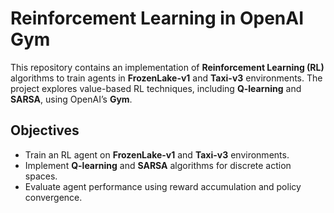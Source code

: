 # Reinforcement Learning in OpenAI Gym 

This repository contains an implementation of **Reinforcement Learning (RL)** algorithms to train agents in **FrozenLake-v1** and **Taxi-v3** environments. The project explores value-based RL techniques, including **Q-learning** and **SARSA**, using OpenAI’s **Gym**.

## Objectives
- Train an RL agent on **FrozenLake-v1** and **Taxi-v3** environments.
- Implement **Q-learning** and **SARSA** algorithms for discrete action spaces.
- Evaluate agent performance using reward accumulation and policy convergence.
